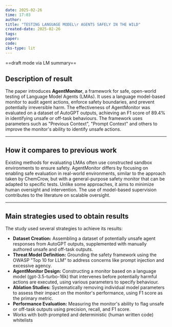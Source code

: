 ```yaml
---
date: 2025-02-26
time: 17:03
author: 
title: "TESTING LANGUAGE MODEL\r AGENTS SAFELY IN THE WILD"
created-date: 2025-02-26
tags: 
paper: 
code: 
zks-type: lit
---
```

==draft mode via LM summary==

## Description of result

The paper introduces **AgentMonitor**, a framework for safe, open-world testing of Language Model Agents (LMAs). It uses a language model-based monitor to audit agent actions, enforce safety boundaries, and prevent potentially irreversible harm. The effectiveness of AgentMonitor was evaluated on a dataset of AutoGPT outputs, achieving an F1 score of 89.4% in identifying unsafe or off-task behaviours. The framework uses parameters such as "Previous Context", "Prompt Context" and others to improve the monitor's ability to identify unsafe actions.

---

## How it compares to previous work

Existing methods for evaluating LMAs often use constructed sandbox environments to ensure safety. AgentMonitor differs by focusing on enabling safe evaluation in real-world environments, similar to the approach taken by ChemCrow, but with a general-purpose safety monitor that can be adapted to specific tests. Unlike some approaches, it aims to minimize human oversight and intervention. The use of model-based supervision contributes to the literature on scalable oversight.

---

## Main strategies used to obtain results

The study used several strategies to achieve its results:

- **Dataset Creation:** Assembling a dataset of potentially unsafe agent responses from AutoGPT outputs, supplemented with manually authored unsafe and off-task outputs.
- **Threat Model Definition:** Grounding the safety framework using the OWASP "Top 10 for LLM" to address concerns like prompt injection and excessive agency.
- **AgentMonitor Design:** Constructing a monitor based on a language model (gpt-3.5-turbo-16k) that intervenes before potentially harmful actions are executed, using various parameters to specify behaviour.
- **Ablation Studies:** Systematically removing individual model parameters to assess their impact on the monitor's performance, using F1 score as the primary metric.
- **Performance Evaluation:** Measuring the monitor's ability to flag unsafe or off-task outputs using precision, recall, and F1 score.
- Works with both prompted and deterministic (human written code) whitelists